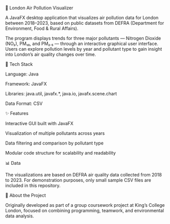 🌆 London Air Pollution Visualizer

A JavaFX desktop application that visualizes air pollution data for London between 2018–2023, based on public datasets from DEFRA (Department for Environment, Food & Rural Affairs).

The program displays trends for three major pollutants — Nitrogen Dioxide (NO₂), PM₁₀, and PM₂.₅ — through an interactive graphical user interface.
Users can explore pollution levels by year and pollutant type to gain insight into London’s air quality changes over time.

🧰 Tech Stack

Language: Java

Framework: JavaFX

Libraries: java.util, javafx.*, java.io, javafx.scene.chart

Data Format: CSV

✨ Features

Interactive GUI built with JavaFX

Visualization of multiple pollutants across years

Data filtering and comparison by pollutant type

Modular code structure for scalability and readability

📊 Data

The visualizations are based on DEFRA air quality data collected from 2018 to 2023.
For demonstration purposes, only small sample CSV files are included in this repository.

👥 About the Project

Originally developed as part of a group coursework project at King’s College London, focused on combining programming, teamwork, and environmental data analysis.
